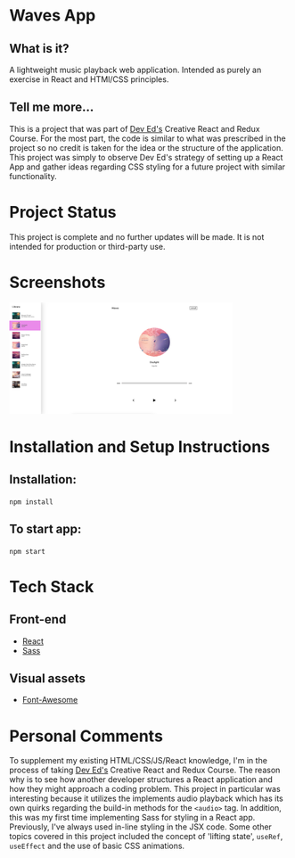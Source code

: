 # Waves App

## What is it?

A lightweight music playback web application. Intended as purely an exercise in React and HTMl/CSS principles.

## Tell me more...

This is a project that was part of [Dev Ed's](https://developedbyed.com/) Creative React and Redux Course. For the most part, the code is similar to what was prescribed in the project so no credit is taken for the idea or the structure of the application. This project was simply to observe Dev Ed's strategy of setting up a React App and gather ideas regarding CSS styling for a future project with similar functionality.

# Project Status

This project is complete and no further updates will be made. It is not intended for production or third-party use.

# Screenshots

<p float="left">
<img src="/waves-music-player/public/waves-screenshot.png" width="400" height="200"/>
</p>

# Installation and Setup Instructions

## Installation:

`npm install`

## To start app:

`npm start`

# Tech Stack

## Front-end

- [React](https://create-react-app.dev/)
- [Sass](https://sass-lang.com/)

## Visual assets

- [Font-Awesome](https://github.com/FortAwesome/Font-Awesome)

# Personal Comments

To supplement my existing HTML/CSS/JS/React knowledge, I'm in the process of taking [Dev Ed's](https://developedbyed.com) Creative React and Redux Course. The reason why is to see how another developer structures a React application and how they might approach a coding problem. This project in particular was interesting because it utilizes the implements audio playback which has its own quirks regarding the build-in methods for the `<audio>` tag. In addition, this was my first time implementing Sass for styling in a React app. Previously, I've always used in-line styling in the JSX code. Some other topics covered in this project included the concept of 'lifting state', `useRef`, `useEffect` and the use of basic CSS animations.

